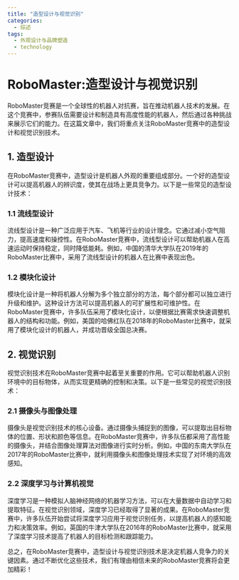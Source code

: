 ```yaml
---  
title: "造型设计与视觉识别"  
categories:  
  - 综述  
tags: 
  - 外观设计与品牌塑造 
  - technology  
---  
```


# RoboMaster:造型设计与视觉识别

RoboMaster竞赛是一个全球性的机器人对抗赛，旨在推动机器人技术的发展。在这个竞赛中，参赛队伍需要设计和制造具有高度性能的机器人，然后通过各种挑战来展示它们的能力。在这篇文章中，我们将重点关注RoboMaster竞赛中的造型设计和视觉识别技术。

## 1. 造型设计

在RoboMaster竞赛中，造型设计是机器人外观的重要组成部分。一个好的造型设计可以提高机器人的辨识度，使其在战场上更具竞争力。以下是一些常见的造型设计技术：

### 1.1 流线型设计

流线型设计是一种广泛应用于汽车、飞机等行业的设计理念。它通过减小空气阻力，提高速度和操控性。在RoboMaster竞赛中，流线型设计可以帮助机器人在高速运动时保持稳定，同时降低能耗。例如，中国的清华大学队在2019年的RoboMaster比赛中，采用了流线型设计的机器人在比赛中表现出色。

### 1.2 模块化设计

模块化设计是一种将机器人分解为多个独立部分的方法，每个部分都可以独立进行升级和维护。这种设计方法可以提高机器人的可扩展性和可维护性。在RoboMaster竞赛中，许多队伍采用了模块化设计，以便根据比赛需求快速调整机器人的结构和功能。例如，美国的哈佛红队在2018年的RoboMaster比赛中，就采用了模块化设计的机器人，并成功晋级全国总决赛。

## 2. 视觉识别

视觉识别技术在RoboMaster竞赛中起着至关重要的作用。它可以帮助机器人识别环境中的目标物体，从而实现更精确的控制和决策。以下是一些常见的视觉识别技术：

### 2.1 摄像头与图像处理

摄像头是视觉识别技术的核心设备。通过摄像头捕捉到的图像，可以提取出目标物体的位置、形状和颜色等信息。在RoboMaster竞赛中，许多队伍都采用了高性能的摄像头，并结合图像处理算法对图像进行实时分析。例如，中国的东南大学队在2017年的RoboMaster比赛中，就利用摄像头和图像处理技术实现了对环境的高效感知。

### 2.2 深度学习与计算机视觉

深度学习是一种模拟人脑神经网络的机器学习方法，可以在大量数据中自动学习和提取特征。在视觉识别领域，深度学习已经取得了显著的成果。在RoboMaster竞赛中，许多队伍开始尝试将深度学习应用于视觉识别任务，以提高机器人的感知能力和决策效率。例如，英国的牛津大学队在2016年的RoboMaster比赛中，就采用了深度学习技术提高了机器人的目标检测和跟踪能力。

总之，在RoboMaster竞赛中，造型设计与视觉识别技术是决定机器人竞争力的关键因素。通过不断优化这些技术，我们有理由相信未来的RoboMaster竞赛将会更加精彩！ 
